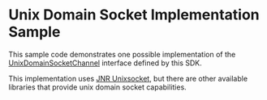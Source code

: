 # Unix Domain Socket Implementation Sample

This sample code demonstrates one possible implementation of the [UnixDomainSocketChannel][unix-domain-socket-channel-interface] interface defined by this SDK.

This implementation uses [JNR Unixsocket][jnr-unixsocket-github], but there are other available libraries that provide
unix domain socket capabilities.

[unix-domain-socket-channel-interface]: ./../../iot-device-client/src/main/java/com/microsoft/azure/sdk/iot/device/hsm/UnixDomainSocketChannel.java
[jnr-unixsocket-github]: https://github.com/jnr/jnr-unixsocket


